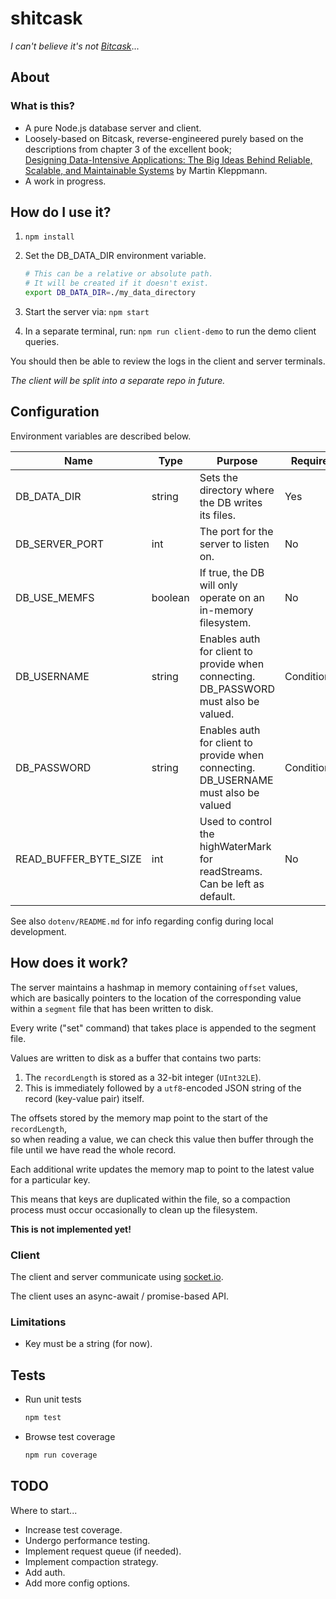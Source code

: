 # shitcask

_I can't believe it's not [Bitcask](https://en.wikipedia.org/wiki/Bitcask)_...

## About

### What is this?

- A pure Node.js database server and client.
- Loosely-based on Bitcask, reverse-engineered purely based on the descriptions from chapter 3 of the excellent book;  
  [Designing Data-Intensive Applications: The Big Ideas Behind Reliable, Scalable, and Maintainable Systems](https://www.amazon.co.uk/Designing-Data-Intensive-Applications-Reliable-Maintainable/dp/1449373321) by Martin Kleppmann.
- A work in progress.

## How do I use it?

1. `npm install`
2. Set the DB_DATA_DIR environment variable.

   ```sh
   # This can be a relative or absolute path.
   # It will be created if it doesn't exist.
   export DB_DATA_DIR=./my_data_directory
   ```

3. Start the server via: `npm start`
4. In a separate terminal, run: `npm run client-demo` to run the demo client queries.

You should then be able to review the logs in the client and server terminals.

_The client will be split into a separate repo in future._

## Configuration

Environment variables are described below.

| Name                  | Type    | Purpose                                                                              | Required?     | Default |
| --------------------- | ------- | ------------------------------------------------------------------------------------ | ------------- | ------- |
| DB_DATA_DIR           | string  | Sets the directory where the DB writes its files.                                    | Yes           | N/A     |
| DB_SERVER_PORT        | int     | The port for the server to listen on.                                                | No            | 8091    |
| DB_USE_MEMFS          | boolean | If true, the DB will only operate on an in-memory filesystem.                        | No            | false   |
| DB_USERNAME           | string  | Enables auth for client to provide when connecting. DB_PASSWORD must also be valued. | Conditionally | N/A     |
| DB_PASSWORD           | string  | Enables auth for client to provide when connecting. DB_USERNAME must also be valued  | Conditionally | N/A     |
| READ_BUFFER_BYTE_SIZE | int     | Used to control the highWaterMark for readStreams. Can be left as default.           | No            | 16384   |

See also `dotenv/README.md` for info regarding config during local development.

## How does it work?

The server maintains a hashmap in memory containing `offset` values,  
which are basically pointers to the location of the corresponding value within a `segment` file that has been written to disk.

Every write ("set" command) that takes place is appended to the segment file.

Values are written to disk as a buffer that contains two parts:

1. The `recordLength` is stored as a 32-bit integer (`UInt32LE`).
2. This is immediately followed by a `utf8`-encoded JSON string of the record (key-value pair) itself.

The offsets stored by the memory map point to the start of the `recordLength`,  
so when reading a value, we can check this value then buffer through the file until we have read the whole record.

Each additional write updates the memory map to point to the latest value for a particular key.

This means that keys are duplicated within the file, so a compaction process must occur occasionally to clean up the filesystem.

**This is not implemented yet!**

### Client

The client and server communicate using [socket.io](https://www.npmjs.com/package/socket.io).

The client uses an async-await / promise-based API.

### Limitations

- Key must be a string (for now).

## Tests

- Run unit tests

  ```sh
  npm test
  ```

- Browse test coverage

  ```sh
  npm run coverage
  ```

## TODO

Where to start...

- Increase test coverage.
- Undergo performance testing.
- Implement request queue (if needed).
- Implement compaction strategy.
- Add auth.
- Add more config options.
